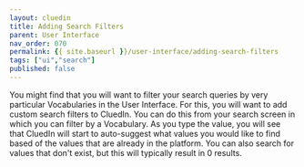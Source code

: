 ```yaml
---
layout: cluedin
title: Adding Search Filters
parent: User Interface
nav_order: 070
permalink: {{ site.baseurl }}/user-interface/adding-search-filters
tags: ["ui","search"]
published: false
---
```


You might find that you will want to filter your search queries by very particular Vocabularies in the User Interface. For this, you will want to add custom search filters to CluedIn. You can do this from your search screen in which you can filter by a Vocabulary. As you type the value, you will see that CluedIn will start to auto-suggest what values you would like to find based of the values that are already in the platform. You can also search for values that don't exist, but this will typically result in 0 results.